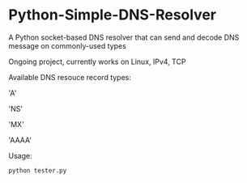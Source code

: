 # Python-Simple-DNS-Resolver
A Python socket-based DNS resolver that can send and decode DNS message on commonly-used types

Ongoing project, currently works on Linux, IPv4, TCP

Available DNS resouce record types:

'A'

'NS'

'MX'

'AAAA'

Usage:

    python tester.py
    
